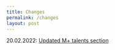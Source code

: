 ```yaml
---
title: Changes
permalink: /changes
layout: post
---
```

<script src="https://code.jquery.com/jquery-3.2.1.min.js"></script>

20.02.2022:
[Updated M+ talents section](/M+/talents)
